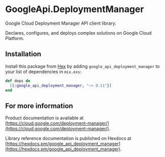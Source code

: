 # GoogleApi.DeploymentManager

Google Cloud Deployment Manager API client library.

Declares, configures, and deploys complex solutions on Google Cloud Platform.

## Installation

Install this package from [Hex](https://hex.pm) by adding
`google_api_deployment_manager` to your list of dependencies in `mix.exs`:

```elixir
def deps do
  [{:google_api_deployment_manager, "~> 0.11"}]
end
```

## For more information

Product documentation is available at [https://cloud.google.com/deployment-manager/](https://cloud.google.com/deployment-manager/).

Library reference documentation is published on Hexdocs at
[https://hexdocs.pm/google_api_deployment_manager](https://hexdocs.pm/google_api_deployment_manager).
